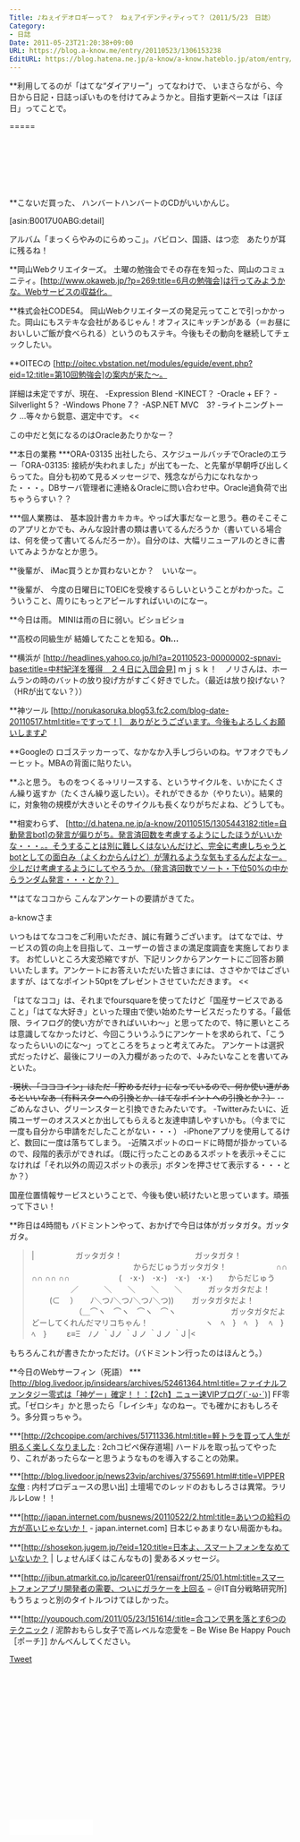 ```yaml
---
Title: ♪ねぇイデオロギーって？　ねぇアイデンティティって？（2011/5/23　日誌）
Category:
- 日誌
Date: 2011-05-23T21:20:38+09:00
URL: https://blog.a-know.me/entry/20110523/1306153238
EditURL: https://blog.hatena.ne.jp/a-know/a-know.hateblo.jp/atom/entry/12921228815727979704
---
```


**利用してるのが「はてな“ダイアリー”」ってなわけで、
いまさらながら、今日から日記・日誌っぽいものを付けてみようかと。目指す更新ペースは「ほぼ日」ってことで。

=====

<script async src="//pagead2.googlesyndication.com/pagead/js/adsbygoogle.js"></script>
<!-- article-top -->
<ins class="adsbygoogle"
     style="display:inline-block;width:728px;height:90px"
     data-ad-client="ca-pub-3463034538369189"
     data-ad-slot="8367620130"></ins>
<script>
(adsbygoogle = window.adsbygoogle || []).push({});
</script>


**こないだ買った、
ハンバートハンバートのCDがいいかんじ。


[asin:B0017U0ABG:detail]


アルバム「まっくらやみのにらめっこ」。バビロン、国語、はつ恋　あたりが耳に残るね！


**岡山Webクリエイターズ。
土曜の勉強会でその存在を知った、岡山のコミュニティ。[http://www.okaweb.jp/?p=269:title=6月の勉強会]は行ってみようかな。Webサービスの収益化。


**株式会社CODE54。
岡山Webクリエイターズの発足元ってことで引っかかった。岡山にもステキな会社があるじゃん！オフィスにキッチンがある（＝お昼においしいご飯が食べられる）というのもステキ。今後もその動向を継続してチェックしたい。


**OITECの
[http://oitec.vbstation.net/modules/eguide/event.php?eid=12:title=第10回勉強会]の案内が来た〜。


>>
詳細は未定ですが、現在、
-Expression Blend
-KINECT？
-Oracle + EF？
-Silverlight 5？
-Windows Phone 7？
-ASP.NET MVC　3?
-ライトニングトーク
…等々から鋭意、選定中です。
<<


この中だと気になるのはOracleあたりかなー？


**本日の業務
***ORA-03135
出社したら、スケジュールバッチでOracleのエラー「ORA-03135: 接続が失われました」が出てもーた、と先輩が早朝呼び出しくらってた。自分も初めて見るメッセージで、残念ながら力になれなかった・・・。DBサーバ管理者に連絡＆Oracleに問い合わせ中。Oracle過負荷で出ちゃうらすい？？

***個人業務は、
基本設計書カキカキ。やっぱ大事だなーと思う。巷のそこそこのアプリとかでも、みんな設計書の類は書いてるんだろうか（書いている場合は、何を使って書いてるんだろーか）。自分のは、大幅リニューアルのときに書いてみようかなとか思う。


**後輩が、
iMac買うとか買わないとか？　いいなー。


**後輩が、
今度の日曜日にTOEICを受検するらしいということがわかった。こういうこと、周りにもっとアピールすればいいのになー。


**今日は雨。
MINIは雨の日に弱い。ビショビショ


**高校の同級生が
結婚してたことを知る。<span class="deco" style="font-weight:bold;">Oh...</span>


**横浜が
[http://headlines.yahoo.co.jp/hl?a=20110523-00000002-spnavi-base:title=中村紀洋を獲得　２４日に入団会見]
ｍｊｓｋ！　ノリさんは、ホームランの時のバットの放り投げ方がすごく好きでした。（最近は放り投げない？（HRが出てない？））


**神ツール
[http://norukasoruka.blog53.fc2.com/blog-date-20110517.html:title=ですって！]　ありがとうございます。今後もよろしくお願いします♪


**Googleの
ロゴステッカーって、なかなか入手しづらいのね。ヤフオクでもノーヒット。MBAの背面に貼りたい。


**ふと思う。
ものをつくる→リリースする、というサイクルを、いかにたくさん繰り返すか（たくさん繰り返したい）。それができるか（やりたい）。結果的に，対象物の規模が大きいとそのサイクルも長くなりがちだよね、どうしても。


**相変わらず、
[http://d.hatena.ne.jp/a-know/20110515/1305443182:title=自動発言bot]の発言が偏りがち。発言済回数を考慮するようにしたほうがいいかな・・・。。そうすることは別に難しくはないんだけど、完全に考慮しちゃうとbotとしての面白み（よくわからんけど）が薄れるような気もするんだよなー。少しだけ考慮するようにしてやろうか。（発言済回数でソート・下位50%の中からランダム発言・・・とか？）


**はてなココから
こんなアンケートの要請がきてた。


>>
a-knowさま

いつもはてなココをご利用いただき、誠に有難うございます。
はてなでは、サービスの質の向上を目指して、ユーザーの皆さまの満足度調査を実施しております。 お忙しいところ大変恐縮ですが、下記リンクからアンケートにご回答お願いいたします。アンケートにお答えいただいた皆さまには、ささやかではございますが、はてなポイント50ptをプレゼントさせていただきます。
<<

「はてなココ」は、それまでfoursquareを使ってたけど「国産サービスであること」「はてな大好き」といった理由で使い始めたサービスだったりする。「最低限、ライフログ的使い方ができればいいわ〜」と思ってたので、特に悪いところは意識してなかったけど、今回こういうふうにアンケートを求められて、「こうなったらいいのにな〜」ってところをちょっと考えてみた。
アンケートは選択式だったけど、最後にフリーの入力欄があったので、↓みたいなことを書いてみといた。


-<del>現状、「コココイン」はただ「貯めるだけ」になっているので、何か使い道があるといいなあ（有料スターへの引換とか、はてなポイントへの引換とか？）</del>
--ごめんなさい、グリーンスターと引換できたみたいです。
-Twitterみたいに、近隣ユーザーのオススメとか出してもらえると友達申請しやすいかも。（今までに一度も自分から申請をだしたことがない・・・）
-iPhoneアプリを使用してるけど、数回に一度は落ちてしまう。
-近隣スポットのロードに時間が掛かっているので、段階的表示ができれば。（既に行ったことのあるスポットを表示→そこになければ「それ以外の周辺スポットの表示」ボタンを押させて表示する・・・とか？）


国産位置情報サービスということで、今後も使い続けたいと思っています。頑張って下さい！


**昨日は4時間も
バドミントンやって、おかげで今日は体がガッタガタ。ガッタガタ。

>|
　　　　　ガッタガタ！
　　　　　　　　　ガッタガタ！
　　　　　　　　　　　　　からだじゅうガッタガタ！
　　　　　　∩∩ ∩∩ ∩∩ ∩∩
　　　　　　(　･x･)　･x･)　･x･)　･x･)　　からだじゅう
　　　　　／　　 　＼　　＼　　＼　　＼　 　　ガッタガタだよ！
　　  (⊂ 　） 　 ﾉ＼つﾉ＼つﾉ＼つﾉ＼つ)) 　　ガッタガタだよ！
　　　　　　（＿⌒ヽ　⌒ヽ　⌒ヽ　⌒ヽ　　　　　　　ガッタガタだよどーしてくれんだマリコちゃん！
　　　　　　　ヽ　ﾍ　}　ﾍ　} 　ﾍ　}　ﾍ　}
　　 ε≡Ξ　ﾉノ ｀Jノ ｀J ノ ｀J ノ ｀J
|<

もちろんこれが書きたかっただけ。（バドミントン行ったのはほんとう。）


**今日のWebサーフィン（死語）
***[http://blog.livedoor.jp/insidears/archives/52461364.html:title=ファイナルファンタジー零式は「神ゲー」確定！！：【2ch】ニュー速VIPブログ(`･ω･´)]
FF零式。「ゼロシキ」かと思ったら「レイシキ」なのねー。でも確かにおもしろそう。多分買っちゃう。

***[http://2chcopipe.com/archives/51711336.html:title=軽トラを買って人生が明るく楽しくなりました : 2chコピペ保存道場]
ハードルを取っ払ってやったり、これがあったらなーと思うようなものを導入することの効果。

***[http://blog.livedoor.jp/news23vip/archives/3755691.html#:title=VIPPERな俺 : 内村プロデュースの思い出]
土壇場でのレッドのおもしろさは異常。ラリルレLow！！

***[http://japan.internet.com/busnews/20110522/2.html:title=あいつの給料の方が高いじゃないか！ - japan.internet.com]
日本じゃあまりない局面かもね。

***[http://shosekon.jugem.jp/?eid=120:title=日本よ、スマートフォンをなめていないか？ | しょせんぼくはこんなもの]
愛あるメッセージ。

***[http://jibun.atmarkit.co.jp/lcareer01/rensai/front/25/01.html:title=スマートフォンアプリ開発者の需要、ついにガラケーを上回る − ＠IT自分戦略研究所]
もうちょっと別のタイトルつけてほしかった。

***[http://youpouch.com/2011/05/23/151614/:title=合コンで男を落とす6つのテクニック / 泥酔おもらし女子で高レベルな恋愛を &#8211; Be Wise Be Happy Pouch［ポーチ］]
かんべんしてください。


<a href="http://twitter.com/share" class="twitter-share-button" data-count="horizontal" data-via="a_know" data-related="CDiT_info" data-lang="ja">Tweet</a><script type="text/javascript" src="//platform.twitter.com/widgets.js"></script>

<script async src="//pagead2.googlesyndication.com/pagead/js/adsbygoogle.js"></script>
<!-- article-bottom2 -->
<ins class="adsbygoogle"
     style="display:inline-block;width:300px;height:250px"
     data-ad-client="ca-pub-3463034538369189"
     data-ad-slot="5274552934"></ins>
<script>
(adsbygoogle = window.adsbygoogle || []).push({});
</script>


<iframe src="//blog.hatena.ne.jp/a-know/a-know.hateblo.jp/subscribe/iframe" allowtransparency="true" frameborder="0" scrolling="no" width="150" height="28"></iframe>


<script src="https://moshi-moshi.moshimo.works/moshimoshi/a_know_blog/20110523-1306153238?title=%E2%99%AA%E3%81%AD%E3%81%87%E3%82%A4%E3%83%87%E3%82%AA%E3%83%AD%E3%82%AE%E3%83%BC%E3%81%A3%E3%81%A6%EF%BC%9F%E3%80%80%E3%81%AD%E3%81%87%E3%82%A2%E3%82%A4%E3%83%87%E3%83%B3%E3%83%86%E3%82%A3%E3%83%86%E3%82%A3%E3%81%A3%E3%81%A6%EF%BC%9F%EF%BC%882011/5/23%E3%80%80%E6%97%A5%E8%AA%8C%EF%BC%89"></script>
